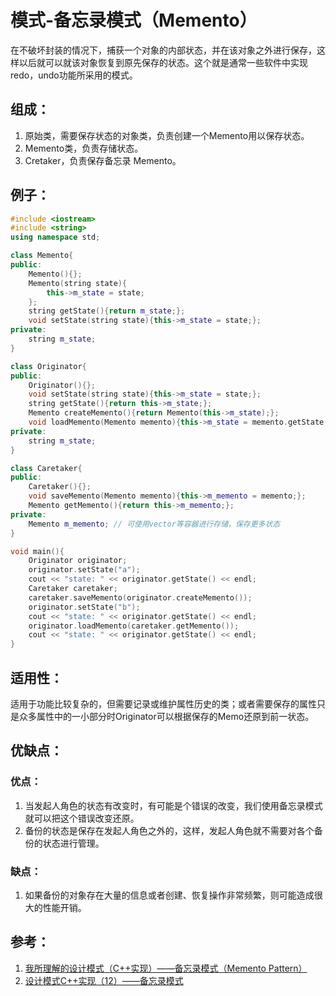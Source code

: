 # 模式-备忘录模式（Memento）

在不破坏封装的情况下，捕获一个对象的内部状态，并在该对象之外进行保存，这样以后就可以就该对象恢复到原先保存的状态。这个就是通常一些软件中实现redo，undo功能所采用的模式。


## 组成：

1. 原始类，需要保存状态的对象类，负责创建一个Memento用以保存状态。
2. Memento类，负责存储状态。
3. Cretaker，负责保存备忘录 Memento。

## 例子：

``` cpp
#include <iostream>
#include <string>
using namespace std;

class Memento{
public:
    Memento(){};
    Memento(string state){
        this->m_state = state;
    };
    string getState(){return m_state;};
    void setState(string state){this->m_state = state;};
private:
    string m_state;
}

class Originator{
public:
    Originator(){};
    void setState(string state){this->m_state = state;};
    string getState(){return this->m_state;};
    Memento createMemento(){return Memento(this->m_state);};
    void loadMemento(Memento memento){this->m_state = memento.getState;};
private:
    string m_state;
}

class Caretaker{
public:
    Caretaker(){};
    void saveMemento(Memento memento){this->m_memento = memento;};
    Memento getMemento(){return this->m_memento;};
private:
    Memento m_memento; // 可使用vector等容器进行存储，保存更多状态
}

void main(){
    Originator originator;
    originator.setState("a");
    cout << "state: " << originator.getState() << endl;
    Caretaker caretaker;
    caretaker.saveMemento(originator.createMemento());
    originator.setState("b");
    cout << "state: " << originator.getState() << endl;
    originator.loadMemento(caretaker.getMemento());
    cout << "state: " << originator.getState() << endl;
}
```

## 适用性：

适用于功能比较复杂的，但需要记录或维护属性历史的类；或者需要保存的属性只是众多属性中的一小部分时Originator可以根据保存的Memo还原到前一状态。 

## 优缺点：

### 优点：

1. 当发起人角色的状态有改变时，有可能是个错误的改变，我们使用备忘录模式就可以把这个错误改变还原。
2. 备份的状态是保存在发起人角色之外的，这样，发起人角色就不需要对各个备份的状态进行管理。

### 缺点：

1. 如果备份的对象存在大量的信息或者创建、恢复操作非常频繁，则可能造成很大的性能开销。

## 参考：

1. [我所理解的设计模式（C++实现）——备忘录模式（Memento Pattern）](http://blog.csdn.net/lcl_data/article/details/9745019)
2. [设计模式C++实现（12）——备忘录模式](http://blog.csdn.net/wuzhekai1985/article/details/6672906)
